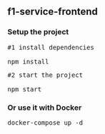 ## f1-service-frontend

### Setup the project

<pre>
#1 install dependencies

npm install
</pre>

<pre>
#2 start the project

npm start
</pre>

### Or use it with Docker

<pre>
docker-compose up -d
</pre>